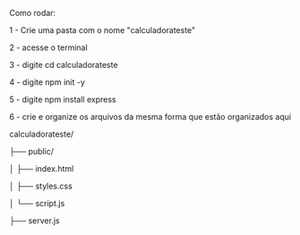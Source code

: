 Como rodar:

1 - Crie uma pasta com o nome "calculadorateste"

2 - acesse o terminal

3 - digite cd calculadorateste

4 - digite npm init -y

5 - digite npm install express

6 - crie e organize os arquivos da mesma forma que estão organizados aqui

calculadorateste/

├── public/

│   ├── index.html

│   ├── styles.css

│   └── script.js

├── server.js
